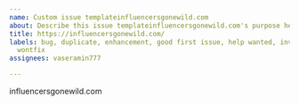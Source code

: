 ```yaml
---
name: Custom issue templateinfluencersgonewild.com
about: Describe this issue templateinfluencersgonewild.com's purpose here.
title: https://influencersgonewild.com/
labels: bug, duplicate, enhancement, good first issue, help wanted, invalid, question,
  wontfix
assignees: vaseramin777

---
```


influencersgonewild.com

